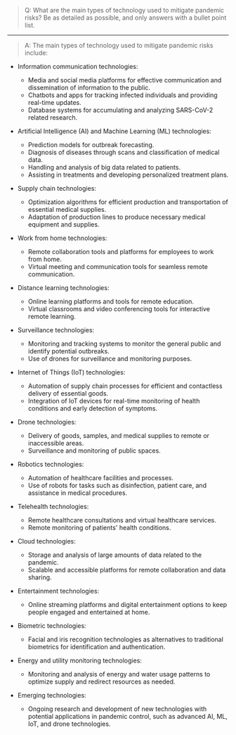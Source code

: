 >Q:
What are the main types of technology used to mitigate pandemic risks? Be as detailed as possible, and only answers with a bullet point list.

---

>A:
The main types of technology used to mitigate pandemic risks include:

- Information communication technologies:
  - Media and social media platforms for effective communication and dissemination of information to the public.
  - Chatbots and apps for tracking infected individuals and providing real-time updates.
  - Database systems for accumulating and analyzing SARS-CoV-2 related research.

- Artificial Intelligence (AI) and Machine Learning (ML) technologies:
  - Prediction models for outbreak forecasting.
  - Diagnosis of diseases through scans and classification of medical data.
  - Handling and analysis of big data related to patients.
  - Assisting in treatments and developing personalized treatment plans.

- Supply chain technologies:
  - Optimization algorithms for efficient production and transportation of essential medical supplies.
  - Adaptation of production lines to produce necessary medical equipment and supplies.

- Work from home technologies:
  - Remote collaboration tools and platforms for employees to work from home.
  - Virtual meeting and communication tools for seamless remote communication.

- Distance learning technologies:
  - Online learning platforms and tools for remote education.
  - Virtual classrooms and video conferencing tools for interactive remote learning.

- Surveillance technologies:
  - Monitoring and tracking systems to monitor the general public and identify potential outbreaks.
  - Use of drones for surveillance and monitoring purposes.

- Internet of Things (IoT) technologies:
  - Automation of supply chain processes for efficient and contactless delivery of essential goods.
  - Integration of IoT devices for real-time monitoring of health conditions and early detection of symptoms.

- Drone technologies:
  - Delivery of goods, samples, and medical supplies to remote or inaccessible areas.
  - Surveillance and monitoring of public spaces.

- Robotics technologies:
  - Automation of healthcare facilities and processes.
  - Use of robots for tasks such as disinfection, patient care, and assistance in medical procedures.

- Telehealth technologies:
  - Remote healthcare consultations and virtual healthcare services.
  - Remote monitoring of patients' health conditions.

- Cloud technologies:
  - Storage and analysis of large amounts of data related to the pandemic.
  - Scalable and accessible platforms for remote collaboration and data sharing.

- Entertainment technologies:
  - Online streaming platforms and digital entertainment options to keep people engaged and entertained at home.

- Biometric technologies:
  - Facial and iris recognition technologies as alternatives to traditional biometrics for identification and authentication.

- Energy and utility monitoring technologies:
  - Monitoring and analysis of energy and water usage patterns to optimize supply and redirect resources as needed.

- Emerging technologies:
  - Ongoing research and development of new technologies with potential applications in pandemic control, such as advanced AI, ML, IoT, and drone technologies.